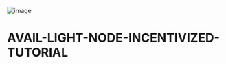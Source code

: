 ![image](https://github.com/fransiskuslasah01/AVAIL-LIGHT-NODE-INCENTIVIZED-TUTORIAL/assets/119425934/846eb176-9d78-44c8-8c2f-d0d5a7d73f1d)

# AVAIL-LIGHT-NODE-INCENTIVIZED-TUTORIAL
